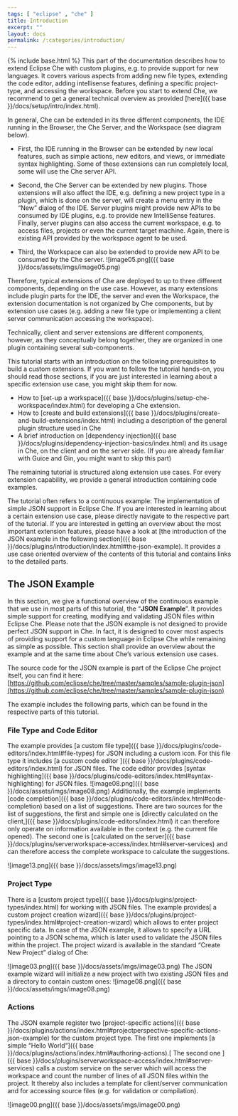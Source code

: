 ```yaml
---
tags: [ "eclipse" , "che" ]
title: Introduction
excerpt: ""
layout: docs
permalink: /:categories/introduction/
---
```

{% include base.html %}
This part of the documentation describes how to extend Eclipse Che with custom plugins, e.g. to provide support for new languages. It covers various aspects from adding new file types, extending the code editor, adding intellisense features, defining a specific project-type, and accessing the workspace. Before you start to extend Che, we recommend to get a general technical overview as provided [here]({{ base }}/docs/setup/intro/index.html).

In general, Che can be extended in its three different components, the IDE running in the Browser, the Che Server, and the Workspace (see diagram below).

* First, the IDE running in the Browser can be extended by new local features, such as simple actions, new editors, and views, or immediate syntax highlighting. Some of these extensions can run completely local, some will use the Che server API.

* Second, the Che Server can be extended by new plugins. Those extensions will also affect the IDE, e.g. defining a new project type in a plugin, which is done on the server, will create a menu entry in the “New” dialog of the IDE. Server plugins might provide new APIs to be consumed by IDE plugins, e.g. to provide new IntelliSense features. Finally, server plugins can also access the current workspace, e.g. to access files, projects or even the current target machine. Again, there is existing API provided by the workspace agent to be used.

* Third, the Workspace can also be extended to provide new API to be consumed by the Che server.
![image05.png]({{ base }}/docs/assets/imgs/image05.png)  

Therefore, typical extensions of Che are deployed to up to three different components, depending on the use case. However, as many extensions include plugin parts for the IDE, the server and even the Workspace, the extension documentation is not organized by Che components, but by extension use cases (e.g. adding a new file type or implementing a client server communication accessing the workspace).

Technically, client and server extensions are different components, however, as they conceptually belong together, they are organized in one plugin containing several sub-components.

This tutorial starts with an introduction on the following prerequisites to build a custom extensions. If you want to follow the tutorial hands-on, you should read those sections, if you are just interested in learning about a specific extension use case, you might skip them for now.

* How to [set-up a workspace]({{ base }}/docs/plugins/setup-che-workspace/index.html) for developing a Che extension.
* How to [create and build extensions]({{ base }}/docs/plugins/create-and-build-extensions/index.html) including a description of the general plugin structure used in Che
* A brief introduction on [dependency injection]({{ base }}/docs/plugins/dependency-injection-basics/index.html) and its usage in Che, on the client and on the server side. (If you are already familiar with Guice and Gin, you might want to skip this part)

The remaining tutorial is structured along extension use cases. For every extension capability, we provide a general introduction containing code examples.

The tutorial often refers to a continuous example: The implementation of simple JSON support in Eclipse Che. If you are interested in learning about a certain extension use case, please directly navigate to the respective part of the tutorial. If you are interested in getting an overview about the most important extension features, please have a look at [the introduction of the JSON example in the following section]({{ base }}/docs/plugins/introduction/index.html#the-json-example). It provides a use case oriented overview of the contents of this tutorial and contains links to the detailed parts.


## The JSON Example

In this section, we give a functional overview of the continuous example that we use in most parts of this tutorial, the “**JSON Example**”. It provides simple support for creating, modifying and validating JSON files within Eclipse Che. Please note that the JSON example is not designed to provide perfect JSON support in Che. In fact, it is designed to cover most aspects of providing support for a custom language in Eclipse Che while remaining as simple as possible. This section shall provide an overview about the example and at the same time about Che’s various extension use cases.

The source code for the JSON example is part of the Eclipse Che project itself, you can find it here:
[https://github.com/eclipse/che/tree/master/samples/sample-plugin-json](https://github.com/eclipse/che/tree/master/samples/sample-plugin-json)

The example includes the following parts, which can be found in the respective parts of this tutorial.

### File Type and Code Editor

The example provides [a custom file type]({{ base }}/docs/plugins/code-editors/index.html#file-types) for JSON including a custom icon. For this file type it includes [a custom code editor ]({{ base }}/docs/plugins/code-editors/index.html) for JSON files. The code editor provides [syntax highlighting]({{ base }}/docs/plugins/code-editors/index.html#syntax-highlighting) for JSON files.
![image08.png]({{ base }}/docs/assets/imgs/image08.png)
Additionally, the example implements [code completion]({{ base }}/docs/plugins/code-editors/index.html#code-completion) based on a list of suggestions. There are two sources for the list of suggestions, the first and simple one is [directly calculated on the client,]({{ base }}/docs/plugins/code-editors/index.html) it can therefore only operate on information available in the context (e.g. the current file opened). The second one is [calculated on the server]({{ base }}/docs/plugins/serverworkspace-access/index.html#server-services) and can therefore access the complete workspace to calculate the suggestions.

![image13.png]({{ base }}/docs/assets/imgs/image13.png)

### Project Type

There is a [custom project type]({{ base }}/docs/plugins/project-types/index.html) for working with JSON files. The example provides[ a custom project creation wizard]({{ base }}/docs/plugins/project-types/index.html#project-creation-wizard) which allows to enter project specific data. In case of the JSON example, it allows to specify a URL pointing to a JSON schema, which is later used to validate the JSON files within the project. The project wizard is available in the standard “Create New Project” dialog of Che:

![image03.png]({{ base }}/docs/assets/imgs/image03.png)
The JSON example wizard will initialize a new project with two existing JSON files and a directory to contain custom ones:
![image08.png]({{ base }}/docs/assets/imgs/image08.png)

### Actions

The JSON example register two [project-specific actions]({{ base }}/docs/plugins/actions/index.html#projectperspective-specific-actions-json-example) for the custom project type. The first one implements [a simple “Hello World”]({{ base }}/docs/plugins/actions/index.html#authoring-actions).[ The second one ]({{ base }}/docs/plugins/serverworkspace-access/index.html#server-services) calls a custom service on the server which will access the workspace and count the number of lines of all JSON files within the project. It thereby also includes a template for client/server communication and for accessing source files (e.g. for validation or compilation).

![image00.png]({{ base }}/docs/assets/imgs/image00.png)
